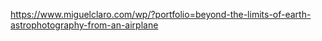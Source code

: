 https://www.miguelclaro.com/wp/?portfolio=beyond-the-limits-of-earth-astrophotography-from-an-airplane

